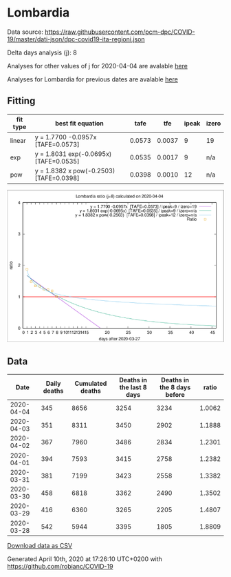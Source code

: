 # Lombardia

Data source: https://raw.githubusercontent.com/pcm-dpc/COVID-19/master/dati-json/dpc-covid19-ita-regioni.json

Delta days analysis (j): 8

Analyses for other values of j for 2020-04-04 are avalable [here](../README.md)

Analyses for Lombardia for previous dates are avalable [here](../../README.md)

## Fitting 
|fit type|best fit equation|tafe|tfe|ipeak|izero|
|-------|-----|--------|------|---|---|
|linear|y = 1.7700 -0.0957x  [TAFE=0.0573]|0.0573|0.0037|9|19|
|exp|y = 1.8031 exp(-0.0695x)  [TAFE=0.0535]|0.0535|0.0017|9|n/a|
|pow|y = 1.8382 x pow(-0.2503)  [TAFE=0.0398]|0.0398|0.0010|12|n/a|

![Plot](COVID-19_lombardia_j8_2020-04-04.png)

## Data
|Date|Daily deaths|Cumulated deaths|Deaths in the last 8 days|Deaths in the 8 days before|ratio|
|----|----------|-----------|-------|--------------------|-----|
|2020-04-04|345|8656|3254|3234|1.0062|
|2020-04-03|351|8311|3450|2902|1.1888|
|2020-04-02|367|7960|3486|2834|1.2301|
|2020-04-01|394|7593|3415|2758|1.2382|
|2020-03-31|381|7199|3423|2558|1.3382|
|2020-03-30|458|6818|3362|2490|1.3502|
|2020-03-29|416|6360|3265|2205|1.4807|
|2020-03-28|542|5944|3395|1805|1.8809|

[Download data as CSV](COVID-19_lombardia_j8_2020-04-04.csv)

Generated April 10th, 2020 at 17:26:10 UTC+0200 with https://github.com/robianc/COVID-19
